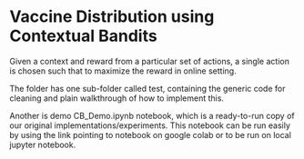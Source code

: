 # Vaccine Distribution using Contextual Bandits

Given a context and reward from a particular set of actions, a single action is chosen such that to maximize the reward in online setting.

The folder has one sub-folder called test, containing the generic code for cleaning and plain walkthrough of how to implement this.

Another is demo CB_Demo.ipynb notebook, which is a ready-to-run copy of our original implementations/experiments. This notebook can be run easily by using the link pointing to notebook on google colab or to be run on local jupyter notebook. 